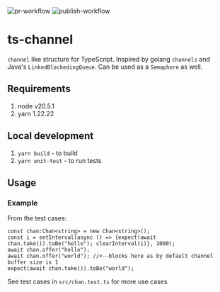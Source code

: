 ![pr-workflow](https://github.com/asharif/ts-channel/actions/workflows/build-test.yml/badge.svg)
![publish-workflow](https://github.com/asharif/ts-channel/actions/workflows/publish.yml/badge.svg)
# ts-channel
`channel` like structure for TypeScript. Inspired by golang `channels` and Java's `LinkedBlockedingQueue`. Can be used as a `Semaphore` as well.

## Requirements
1. node v20.5.1
2. yarn 1.22.22

## Local development
1. `yarn build` - to build
2. `yarn unit-test` - to run tests

## Usage

### Example
From the test cases:
```
const chan:Chan<string> = new Chan<string>();
const i = setInterval(async () => {expect(await chan.take()).toBe("hello"); clearInterval(i)}, 1000);
await chan.offer("hello");
await chan.offer("world"); //<--blocks here as by default channel buffer size is 1
expect(await chan.take()).toBe("world");
```
See test cases in `src/chan.test.ts` for more use cases
